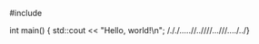 #include <iostream>

int main() {
    std::cout << "Hello, world!\n";
/././.....//..////...///..../../}
